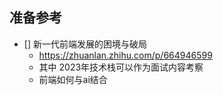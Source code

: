 

## 准备参考
- [] 新一代前端发展的困境与破局
    - https://zhuanlan.zhihu.com/p/664946599
    - 其中 2023年技术栈可以作为面试内容考察
    - 前端如何与ai结合